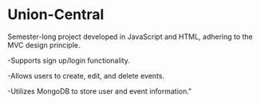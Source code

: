 # Union-Central

Semester-long project developed in JavaScript and HTML, adhering to the MVC design principle.

-Supports sign up/login functionality.

-Allows users to create, edit, and delete events.

-Utilizes MongoDB to store user and event information."
